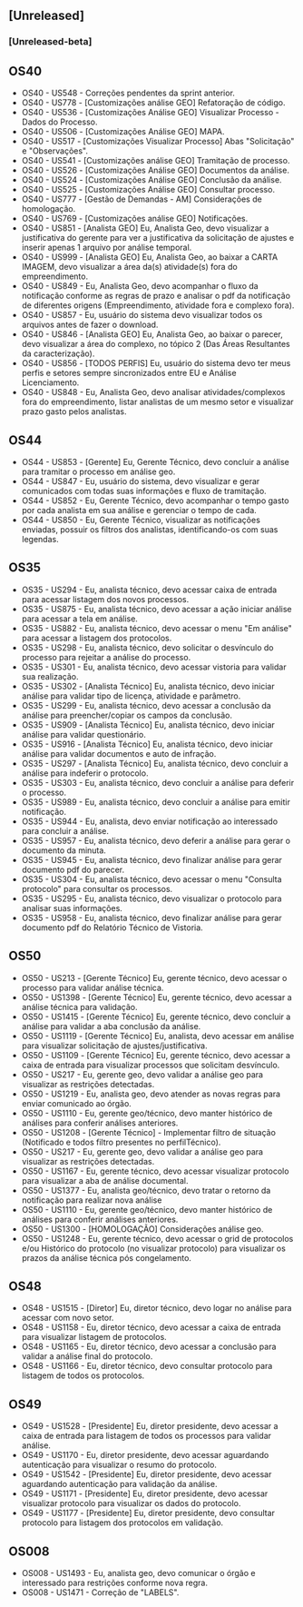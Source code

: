## [Unreleased]
### [Unreleased-beta]

## OS40

* OS40 - US548 - Correções pendentes da sprint anterior.
* OS40 - US778 - [Customizações análise GEO] Refatoração de código.
* OS40 - US536 - [Customizações Análise GEO] Visualizar Processo - Dados do Processo.
* OS40 - US506 - [Customizações Análise GEO] MAPA.
* OS40 - US517 - [Customizações Visualizar Processo] Abas "Solicitação" e "Observações".
* OS40 - US541 - [Customizações análise GEO] Tramitação de processo.
* OS40 - US526 - [Customizações Análise GEO] Documentos da análise.
* OS40 - US524 - [Customizações Análise GEO] Conclusão da análise.
* OS40 - US525 - [Customizações Análise GEO] Consultar processo.
* OS40 - US777 - [Gestão de Demandas - AM] Considerações de homologação.
* OS40 - US769 - [Customizações análise GEO] Notificações.
* OS40 - US851 - [Analista GEO] Eu, Analista Geo, devo visualizar a justificativa do gerente para ver a justificativa da solicitação de ajustes e inserir apenas 1 arquivo por análise temporal.
* OS40 - US999 - [Analista GEO] Eu, Analista Geo, ao baixar a CARTA IMAGEM, devo visualizar a área da(s) atividade(s) fora do empreendimento.
* OS40 - US849 - Eu, Analista Geo, devo acompanhar o fluxo da notificação conforme as regras de prazo e analisar o pdf da notificação de diferentes origens (Empreendimento, atividade fora e complexo fora).
* OS40 - US857 - Eu, usuário do sistema devo visualizar todos os arquivos antes de fazer o download.
* OS40 - US846 - [Analista GEO] Eu, Analista Geo, ao baixar o parecer, devo visualizar a área do complexo, no tópico 2 (Das Áreas Resultantes da caracterização).
* OS40 - US856 - [TODOS PERFIS] Eu, usuário do sistema devo ter meus perfis e setores sempre sincronizados entre EU e Análise Licenciamento.
* OS40 - US848 - Eu, Analista Geo, devo analisar atividades/complexos fora do empreendimento, listar analistas de um mesmo setor e visualizar prazo gasto pelos analistas.

## OS44

* OS44 - US853 - [Gerente] Eu, Gerente Técnico, devo concluir a análise para tramitar o processo em análise geo.
* OS44 - US847 - Eu, usuário do sistema, devo visualizar e gerar comunicados com todas suas informações e fluxo de tramitação.
* OS44 - US852 - Eu, Gerente Técnico, devo acompanhar o tempo gasto por cada analista em sua análise e gerenciar o tempo de cada.
* OS44 - US850 - Eu, Gerente Técnico, visualizar as notificações enviadas, possuir os filtros dos analistas, identificando-os com suas legendas.

## OS35

* OS35 - US294 - Eu, analista técnico, devo acessar caixa de entrada para acessar listagem dos novos processos.
* OS35 - US875 - Eu, analista técnico, devo acessar a ação iniciar análise para acessar a tela em análise.
* OS35 - US882 - Eu, analista técnico, devo acessar o menu "Em análise" para acessar a listagem dos protocolos.
* OS35 - US298 -  Eu, analista técnico, devo solicitar o desvínculo do processo para rejeitar a análise do processo.
* OS35 - US301 - Eu, analista técnico, devo acessar vistoria para validar sua realização.
* OS35 - US302 - [Analista Técnico] Eu, analista técnico, devo iniciar análise para validar tipo de licença, atividade e parâmetro.
* OS35 - US299 - Eu, analista técnico, devo acessar a conclusão da análise para preencher/copiar os campos da conclusão.
* OS35 - US909 - [Analista Técnico] Eu, analista técnico, devo iniciar análise para validar questionário.
* OS35 - US916 - [Analista Técnico] Eu, analista técnico, devo iniciar análise para validar documentos e auto de infração.
* OS35 - US297 - [Analista Técnico] Eu, analista técnico, devo concluir a análise para indeferir o protocolo.
* OS35 - US303 - Eu, analista técnico, devo concluir a análise para deferir o processo.
* OS35 - US989 - Eu, analista técnico, devo concluir a análise para emitir notificação.
* OS35 - US944 - Eu, analista, devo enviar notificação ao interessado para concluir a análise.
* OS35 - US957 - Eu, analista técnico, devo deferir a análise para gerar o documento da minuta.
* OS35 - US945 - Eu, analista técnico, devo finalizar análise para gerar documento pdf do parecer.
* OS35 - US304 - Eu, analista técnico, devo acessar o menu "Consulta protocolo" para consultar os processos.
* OS35 - US295 - Eu, analista técnico, devo visualizar o protocolo para analisar suas informações.
* OS35 - US958 - Eu, analista técnico, devo finalizar análise para gerar documento pdf do Relatório Técnico de Vistoria.

## OS50

* OS50 - US213 - [Gerente Técnico] Eu, gerente técnico, devo acessar o processo para validar análise técnica.
* OS50 - US1398 - [Gerente Técnico] Eu, gerente técnico, devo acessar a análise técnica para validação.
* OS50 - US1415 - [Gerente Técnico] Eu, gerente técnico, devo concluir a análise para validar a aba conclusão da análise.
* OS50 - US1119 - [Gerente Técnico] Eu, analista, devo acessar em análise para visualizar solicitação de ajustes/justificativa.
* OS50 - US1109 - [Gerente Técnico] Eu, gerente técnico, devo acessar a caixa de entrada para visualizar processos que solicitam desvínculo.
* OS50 - US217 - Eu, gerente geo, devo validar a análise geo para visualizar as restrições detectadas.
* OS50 - US1219 - Eu, analista geo, devo atender as novas regras para enviar comunicado ao órgão.
* OS50 - US1110 - Eu, gerente geo/técnico, devo manter histórico de análises para conferir análises anteriores.
* OS50 - US1208 - [Gerente Técnico] - Implementar filtro de situação (Notificado e todos filtro presentes no perfilTécnico).
* OS50 - US217 - Eu, gerente geo, devo validar a análise geo para visualizar as restrições detectadas.
* OS50 - US1167 - Eu, gerente técnico, devo acessar visualizar protocolo para visualizar a aba de análise documental.
* OS50 - US1377 - Eu, analista geo/técnico, devo tratar o retorno da notificação para realizar nova análise
* OS50 - US1110 - Eu, gerente geo/técnico, devo manter histórico de análises para conferir análises anteriores.
* OS50 - US1300 - [HOMOLOGAÇÃO] Considerações análise geo.
* OS50 - US1248 - Eu, gerente técnico, devo acessar o grid de protocolos e/ou Histórico do protocolo (no visualizar protocolo) para visualizar os prazos da análise técnica pós congelamento.

## OS48

* OS48 - US1515 - [Diretor] Eu, diretor técnico, devo logar no análise para acessar com novo setor.
* OS48 - US1158 - Eu, diretor técnico, devo acessar a caixa de entrada para visualizar listagem de protocolos.
* OS48 - US1165 - Eu, diretor técnico, devo acessar a conclusão para validar a análise final do protocolo.
* OS48 - US1166 - Eu, diretor técnico, devo consultar protocolo para listagem de todos os protocolos.

## OS49

* OS49 - US1528 - [Presidente] Eu, diretor presidente, devo acessar a caixa de entrada para listagem de todos os processos para validar análise.
* OS49 - US1170 - Eu, diretor presidente, devo acessar aguardando autenticação para visualizar o resumo do protocolo.
* OS49 - US1542 - [Presidente] Eu, diretor presidente, devo acessar aguardando autenticação para validação da análise.
* OS49 - US1171 - [Presidente] Eu, diretor presidente, devo acessar visualizar protocolo para visualizar os dados do protocolo.
* OS49 - US1177 - [Presidente] Eu, diretor presidente, devo consultar protocolo para listagem dos protocolos em validação.

## OS008

* OS008 - US1493 - Eu, analista geo, devo comunicar o órgão e interessado para restrições conforme nova regra.
* OS008 - US1471 - Correção de "LABELS".
